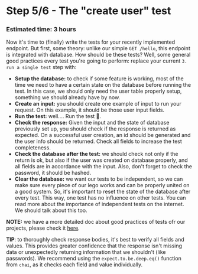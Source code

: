 # Step 5/6 - The "create user" test
### Estimated time: 3 hours

Now it's time to (finally) write the tests for your recently implemented endpoint. But first, some theory: unlike our simple `GET /hello`, this endpoint is integrated with database. How should be these tests? Well, some general good practices every test you're going to perform: replace your current `3. run a single test` step with:

+ **Setup the database:** to check if some feature is working, most of the time we need to have a certain state on the database before running the test. In this case, we should only need the user table properly setup, something we should already have by now.
+ **Create an input:** you should create one example of input to run your request. On this example, it should be those user input fields.
+ **Run the test:** well.... Run the test 🏃.
+ **Check the response:** Given the input and the state of database previously set up, you should check if the response is returned as expected. On a successful user creation, an id should be generated and the user info should be returned. Check all fields to increase the test completeness.
+ **Check the database after the test:** we should check not only if the return is ok, but also if the user was created on database properly, and all fields are in accordance with the input. Also, don't forget to check the password, it should be hashed.
+ **Clear the database:** we want our tests to be independent, so we can make sure every piece of our lego works and can be properly united on a good system. So, it's important to reset the state of the database after every test. This way, one test has no influence on other tests. You can read more about the importance of independent tests on the internet. We should talk about this too.

**NOTE:** we have a more detailed doc about good practices of tests ofr our projects, please check it [here](https://www.notion.so/taqtile/Boas-pr-ticas-para-testes-66f8b1e317be4d88bde55604d45f8fe1?pvs=4).

**TIP**: to thoroughly check response bodies, it's best to verify all fields and values. This provides greater confidence that the response isn't missing data or unexpectedly returning information that we shouldn't (like passwords). We recommend using the `expect.to.be.deep.eq()` function from `chai`, as it checks each field and value individually.
